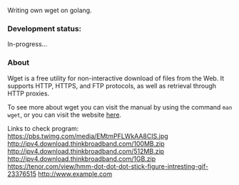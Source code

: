 Writing own wget on golang.

### Development status: </br>

In-progress...

### About

Wget is a free utility for non-interactive download of files from the Web. It supports HTTP, HTTPS, and FTP protocols, as well as retrieval through HTTP proxies.

To see more about wget you can visit the manual by using the command `man wget`, or you can visit the website [here](https://www.gnu.org/software/wget/manual/wget.html).

Links to check program: </br>
https://pbs.twimg.com/media/EMtmPFLWkAA8CIS.jpg
http://ipv4.download.thinkbroadband.com/100MB.zip
http://ipv4.download.thinkbroadband.com/512MB.zip
http://ipv4.download.thinkbroadband.com/1GB.zip
https://tenor.com/view/hmm-dot-dot-dot-stick-figure-intresting-gif-23376515
http://www.example.com
